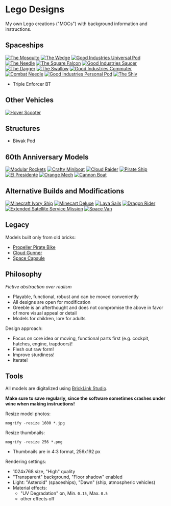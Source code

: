 # Lego Designs

My own Lego creations ("MOCs") with background information and instructions.

## Spaceships

[![The Mosquito](thumbnails/mosquito_front.png)](spaceships/the-mosquito/)
[![The Wedge](thumbnails/the_wedge_front.png)](spaceships/the-wedge/)
[![Good Industries Universal Pod](thumbnails/universal_pod.png)](spaceships/universal-pod/)
[![The Needle](thumbnails/the_needle.png)](spaceships/the-needle/)
[![The Square Falcon](thumbnails/the_square_falcon.png)](spaceships/the-square-falcon/)
[![Good Industries Saucer](thumbnails/saucer.png)](spaceships/saucer/)
[![The Dagger](thumbnails/the_dagger.png)](spaceships/the-dagger/)
[![The Swallow](thumbnails/the-swallow.png)](spaceships/the-swallow/)
[![Good Industries Commuter](thumbnails/commuter.png)](spaceships/commuter/)
[![Combat Needle](thumbnails/combat_needle.png)](spaceships/combat-needle/)
[![Good Industries Personal Pod](thumbnails/personal_pod.png)](spaceships/personal-pod/)
[![The Shiv](thumbnails/the_shiv.png)](spaceships/the-shiv/)

* Triple Enforcer BT

## Other Vehicles

[![Hover Scooter](thumbnails/hover_scooter.png)](vehicles/hover-scooter/)

## Structures

* Biwak Pod

## 60th Anniversary Models

[![Modular Rockets](thumbnails/modular_rockets.png)](60th-anniversary/modular-rockets/)
[![Crafty Miniboat](thumbnails/crafty_miniboat.png)](60th-anniversary/crafty-miniboat/)
[![Cloud Raider](thumbnails/cloud_raider.png)](60th-anniversary/cloud-raider/)
[![Pirate Ship](thumbnails/pirate_ship.png)](60th-anniversary/pirate-ship/)
[![El Presidente](thumbnails/el_pres.png)](60th-anniversary/el-presidente/)
[![Orange Mech](thumbnails/orange_mech.jpg)](60th-anniversary/orange-mech/)
[![Cannon Boat](thumbnails/cannon_boat.jpg)](60th-anniversary/cannon-boat/)

## Alternative Builds and Modifications

[![Minecraft Ivory Ship](thumbnails/ivory_ship.jpg)](alts-mods/minecraft-ivory-ship/)
[![Minecart Deluxe](thumbnails/minecart_deluxe.jpg)](alts-mods/minecart-deluxe/)
[![Lava Sails](thumbnails/lava_sails.jpg)](alts-mods/lava-sails/)
[![Dragon Rider](thumbnails/dragon_rider.png)](alts-mods/dragon-rider/)
[![Extended Satellite Service Mission](thumbnails/essm.jpg)](alts-mods/extended-ssm/)
[![Space Van](thumbnails/space_van.jpg)](alts-mods/space-van/)

## Legacy

Models built only from old bricks:

* [Propeller Pirate Bike](legacy/pirate-bike/)
* [Cloud Gunner](legacy/cloud-gunner/)
* [Space Capsule](legacy/space-capsule/)

<!-- * [Junk Propeller Plane](legacy/junk-propeller/) -->

## Philosophy

*Fictive abstraction over realism*

* Playable, functional, robust and can be moved conveniently
* All designs are open for modification
* Greeble is an afterthought and does not compromise the above in favor of more visual appeal or detail
* Models for children, lore for adults

Design approach:

* Focus on core idea or moving, functional parts first (e.g. cockpit, hatches, engine, trapdoors)!
* Flesh out raw form!
* Improve sturdiness!
* Iterate!

## Tools

All models are digitalized using [BrickLink Studio](https://studio.bricklink.com/v2/build/studio.page).

**Make sure to save regularly, since the software sometimes crashes under wine when making instructions!**

Resize model photos:

```
mogrify -resize 1600 *.jpg
```

Resize thumbnails:

```
mogrify -resize 256 *.png
```

* Thumbnails are in 4:3 format, 256x192 px

Rendering settings:

* 1024x768 size, "High" quality
* "Transparent" background, "Floor shadow" enabled
* Light: "Asteroid" (spaceships), "Dawn" (ship, atmospheric vehicles)
* Material effects:
    * "UV Degradation" on, Min. `0.15`, Max. `0.5`
    * other effects off
